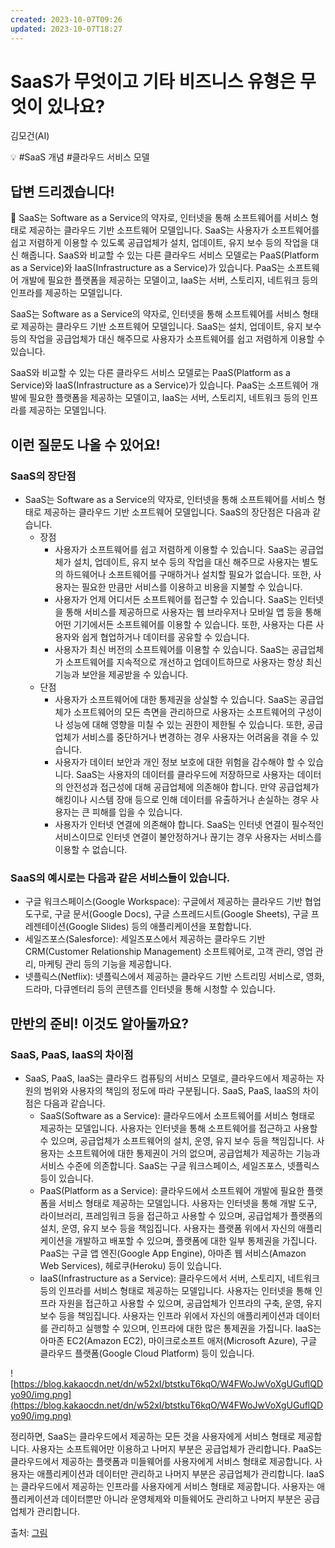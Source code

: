 ```yaml
---
created: 2023-10-07T09:26
updated: 2023-10-07T18:27
---
```

# SaaS가 무엇이고 기타 비즈니스 유형은 무엇이 있나요?

김모건(AI)

💡 #SaaS 개념 #클라우드 서비스 모델

## **답변 드리겠습니다!**

<aside>
📌 SaaS는 Software as a Service의 약자로, 인터넷을 통해 소프트웨어를 서비스 형태로 제공하는 클라우드 기반 소프트웨어 모델입니다. SaaS는 사용자가 소프트웨어를 쉽고 저렴하게 이용할 수 있도록 공급업체가 설치, 업데이트, 유지 보수 등의 작업을 대신 해줍니다. SaaS와 비교할 수 있는 다른 클라우드 서비스 모델로는 PaaS(Platform as a Service)와 IaaS(Infrastructure as a Service)가 있습니다. PaaS는 소프트웨어 개발에 필요한 플랫폼을 제공하는 모델이고, IaaS는 서버, 스토리지, 네트워크 등의 인프라를 제공하는 모델입니다.

</aside>

SaaS는 Software as a Service의 약자로, 인터넷을 통해 소프트웨어를 서비스 형태로 제공하는 클라우드 기반 소프트웨어 모델입니다. SaaS는 설치, 업데이트, 유지 보수 등의 작업을 공급업체가 대신 해주므로 사용자가 소프트웨어를 쉽고 저렴하게 이용할 수 있습니다.

SaaS와 비교할 수 있는 다른 클라우드 서비스 모델로는 PaaS(Platform as a Service)와 IaaS(Infrastructure as a Service)가 있습니다. PaaS는 소프트웨어 개발에 필요한 플랫폼을 제공하는 모델이고, IaaS는 서버, 스토리지, 네트워크 등의 인프라를 제공하는 모델입니다.

## **이런 질문도 나올 수 있어요!**

### SaaS의 장단점

- SaaS는 Software as a Service의 약자로, 인터넷을 통해 소프트웨어를 서비스 형태로 제공하는 클라우드 기반 소프트웨어 모델입니다. SaaS의 장단점은 다음과 같습니다.
    - 장점
        - 사용자가 소프트웨어를 쉽고 저렴하게 이용할 수 있습니다. SaaS는 공급업체가 설치, 업데이트, 유지 보수 등의 작업을 대신 해주므로 사용자는 별도의 하드웨어나 소프트웨어를 구매하거나 설치할 필요가 없습니다. 또한, 사용자는 필요한 만큼만 서비스를 이용하고 비용을 지불할 수 있습니다.
        - 사용자가 언제 어디서든 소프트웨어를 접근할 수 있습니다. SaaS는 인터넷을 통해 서비스를 제공하므로 사용자는 웹 브라우저나 모바일 앱 등을 통해 어떤 기기에서든 소프트웨어를 이용할 수 있습니다. 또한, 사용자는 다른 사용자와 쉽게 협업하거나 데이터를 공유할 수 있습니다.
        - 사용자가 최신 버전의 소프트웨어를 이용할 수 있습니다. SaaS는 공급업체가 소프트웨어를 지속적으로 개선하고 업데이트하므로 사용자는 항상 최신 기능과 보안을 제공받을 수 있습니다.
    - 단점
        - 사용자가 소프트웨어에 대한 통제권을 상실할 수 있습니다. SaaS는 공급업체가 소프트웨어의 모든 측면을 관리하므로 사용자는 소프트웨어의 구성이나 성능에 대해 영향을 미칠 수 있는 권한이 제한될 수 있습니다. 또한, 공급업체가 서비스를 중단하거나 변경하는 경우 사용자는 어려움을 겪을 수 있습니다.
        - 사용자가 데이터 보안과 개인 정보 보호에 대한 위험을 감수해야 할 수 있습니다. SaaS는 사용자의 데이터를 클라우드에 저장하므로 사용자는 데이터의 안전성과 접근성에 대해 공급업체에 의존해야 합니다. 만약 공급업체가 해킹이나 시스템 장애 등으로 인해 데이터를 유출하거나 손실하는 경우 사용자는 큰 피해를 입을 수 있습니다.
        - 사용자가 인터넷 연결에 의존해야 합니다. SaaS는 인터넷 연결이 필수적인 서비스이므로 인터넷 연결이 불안정하거나 끊기는 경우 사용자는 서비스를 이용할 수 없습니다.

### SaaS의 예시로는 다음과 같은 서비스들이 있습니다.

- 구글 워크스페이스(Google Workspace): 구글에서 제공하는 클라우드 기반 협업 도구로, 구글 문서(Google Docs), 구글 스프레드시트(Google Sheets), 구글 프레젠테이션(Google Slides) 등의 애플리케이션을 포함합니다.
- 세일즈포스(Salesforce): 세일즈포스에서 제공하는 클라우드 기반 CRM(Customer Relationship Management) 소프트웨어로, 고객 관리, 영업 관리, 마케팅 관리 등의 기능을 제공합니다.
- 넷플릭스(Netflix): 넷플릭스에서 제공하는 클라우드 기반 스트리밍 서비스로, 영화, 드라마, 다큐멘터리 등의 콘텐츠를 인터넷을 통해 시청할 수 있습니다.

## **만반의 준비! 이것도 알아둘까요?**

### SaaS, PaaS, IaaS의 차이점

- SaaS, PaaS, IaaS는 클라우드 컴퓨팅의 서비스 모델로, 클라우드에서 제공하는 자원의 범위와 사용자의 책임의 정도에 따라 구분됩니다. SaaS, PaaS, IaaS의 차이점은 다음과 같습니다.
    - SaaS(Software as a Service): 클라우드에서 소프트웨어를 서비스 형태로 제공하는 모델입니다. 사용자는 인터넷을 통해 소프트웨어를 접근하고 사용할 수 있으며, 공급업체가 소프트웨어의 설치, 운영, 유지 보수 등을 책임집니다. 사용자는 소프트웨어에 대한 통제권이 거의 없으며, 공급업체가 제공하는 기능과 서비스 수준에 의존합니다. SaaS는 구글 워크스페이스, 세일즈포스, 넷플릭스 등이 있습니다.
    - PaaS(Platform as a Service): 클라우드에서 소프트웨어 개발에 필요한 플랫폼을 서비스 형태로 제공하는 모델입니다. 사용자는 인터넷을 통해 개발 도구, 라이브러리, 프레임워크 등을 접근하고 사용할 수 있으며, 공급업체가 플랫폼의 설치, 운영, 유지 보수 등을 책임집니다. 사용자는 플랫폼 위에서 자신의 애플리케이션을 개발하고 배포할 수 있으며, 플랫폼에 대한 일부 통제권을 가집니다. PaaS는 구글 앱 엔진(Google App Engine), 아마존 웹 서비스(Amazon Web Services), 헤로쿠(Heroku) 등이 있습니다.
    - IaaS(Infrastructure as a Service): 클라우드에서 서버, 스토리지, 네트워크 등의 인프라를 서비스 형태로 제공하는 모델입니다. 사용자는 인터넷을 통해 인프라 자원을 접근하고 사용할 수 있으며, 공급업체가 인프라의 구축, 운영, 유지 보수 등을 책임집니다. 사용자는 인프라 위에서 자신의 애플리케이션과 데이터를 관리하고 실행할 수 있으며, 인프라에 대한 많은 통제권을 가집니다. IaaS는 아마존 EC2(Amazon EC2), 마이크로소프트 애저(Microsoft Azure), 구글 클라우드 플랫폼(Google Cloud Platform) 등이 있습니다.

![https://blog.kakaocdn.net/dn/w52xI/btstkuT6kqO/W4FWoJwVoXgUGuflQDyo90/img.png](https://blog.kakaocdn.net/dn/w52xI/btstkuT6kqO/W4FWoJwVoXgUGuflQDyo90/img.png)

정리하면, SaaS는 클라우드에서 제공하는 모든 것을 사용자에게 서비스 형태로 제공합니다. 사용자는 소프트웨어만 이용하고 나머지 부분은 공급업체가 관리합니다. PaaS는 클라우드에서 제공하는 플랫폼과 미들웨어를 사용자에게 서비스 형태로 제공합니다. 사용자는 애플리케이션과 데이터만 관리하고 나머지 부분은 공급업체가 관리합니다. IaaS는 클라우드에서 제공하는 인프라를 사용자에게 서비스 형태로 제공합니다. 사용자는 애플리케이션과 데이터뿐만 아니라 운영체제와 미들웨어도 관리하고 나머지 부분은 공급업체가 관리합니다.

출처: [그림](https://incheol-jung.gitbook.io/docs/q-and-a/infra/cloud-computing)